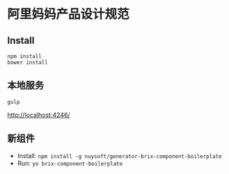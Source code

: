 # 阿里妈妈产品设计规范

## Install

```
npm install
bower install
```

## 本地服务

```
gulp
```

<http://localhost:4246/>

## 新组件

* Install: `npm install -g nuysoft/generator-brix-component-boilerplate`
* Run: `yo brix-component-boilerplate`